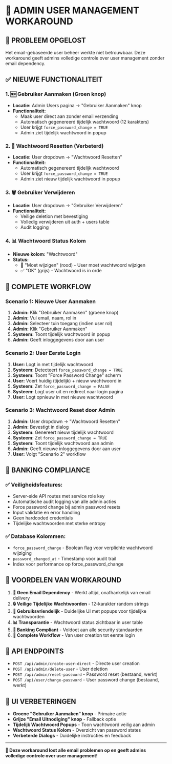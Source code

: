 # 🔧 ADMIN USER MANAGEMENT WORKAROUND

## 🎯 **PROBLEEM OPGELOST**
Het email-gebaseerde user beheer werkte niet betrouwbaar. Deze workaround geeft admins volledige controle over user management zonder email dependency.

## ✅ **NIEUWE FUNCTIONALITEIT**

### **1. 🆕 Gebruiker Aanmaken (Groen knop)**
- **Locatie:** Admin Users pagina → "Gebruiker Aanmaken" knop
- **Functionaliteit:**
  - Maak user direct aan zonder email verzending
  - Automatisch gegenereerd tijdelijk wachtwoord (12 karakters)
  - User krijgt `force_password_change = TRUE`
  - Admin ziet tijdelijk wachtwoord in popup

### **2. 🔑 Wachtwoord Resetten (Verbeterd)**
- **Locatie:** User dropdown → "Wachtwoord Resetten"
- **Functionaliteit:**
  - Automatisch gegenereerd tijdelijk wachtwoord
  - User krijgt `force_password_change = TRUE`
  - Admin ziet nieuw tijdelijk wachtwoord in popup

### **3. 🗑️ Gebruiker Verwijderen**
- **Locatie:** User dropdown → "Gebruiker Verwijderen"
- **Functionaliteit:**
  - Veilige deletion met bevestiging
  - Volledig verwijderen uit auth + users table
  - Audit logging

### **4. 📊 Wachtwoord Status Kolom**
- **Nieuwe kolom:** "Wachtwoord" 
- **Status:** 
  - 🔑 "Moet wijzigen" (rood) - User moet wachtwoord wijzigen
  - ✅ "OK" (grijs) - Wachtwoord is in orde

## 🔄 **COMPLETE WORKFLOW**

### **Scenario 1: Nieuwe User Aanmaken**
1. **Admin:** Klik "Gebruiker Aanmaken" (groene knop)
2. **Admin:** Vul email, naam, rol in
3. **Admin:** Selecteer tuin toegang (indien user rol)
4. **Admin:** Klik "Gebruiker Aanmaken"
5. **Systeem:** Toont tijdelijk wachtwoord in popup
6. **Admin:** Geeft inloggegevens door aan user

### **Scenario 2: User Eerste Login**
1. **User:** Logt in met tijdelijk wachtwoord
2. **Systeem:** Detecteert `force_password_change = TRUE`
3. **Systeem:** Toont "Force Password Change" scherm
4. **User:** Voert huidig (tijdelijk) + nieuw wachtwoord in
5. **Systeem:** Zet `force_password_change = FALSE`
6. **Systeem:** Logt user uit en redirect naar login pagina
7. **User:** Logt opnieuw in met nieuwe wachtwoord

### **Scenario 3: Wachtwoord Reset door Admin**
1. **Admin:** User dropdown → "Wachtwoord Resetten"
2. **Admin:** Bevestigt in dialog
3. **Systeem:** Genereert nieuw tijdelijk wachtwoord
4. **Systeem:** Zet `force_password_change = TRUE`
5. **Systeem:** Toont tijdelijk wachtwoord aan admin
6. **Admin:** Geeft nieuwe inloggegevens door aan user
7. **User:** Volgt "Scenario 2" workflow

## 🏦 **BANKING COMPLIANCE**

### **✅ Veiligheidsfeatures:**
- Server-side API routes met service role key
- Automatische audit logging van alle admin acties
- Force password change bij admin password resets
- Input validatie en error handling
- Geen hardcoded credentials
- Tijdelijke wachtwoorden met sterke entropy

### **✅ Database Kolommen:**
- `force_password_change` - Boolean flag voor verplichte wachtwoord wijziging
- `password_changed_at` - Timestamp voor audit trail
- Index voor performance op force_password_change

## 🚀 **VOORDELEN VAN WORKAROUND**

1. **🎯 Geen Email Dependency** - Werkt altijd, onafhankelijk van email delivery
2. **🔒 Veilige Tijdelijke Wachtwoorden** - 12-karakter random strings
3. **👤 Gebruiksvriendelijk** - Duidelijke UI met popups voor tijdelijke wachtwoorden
4. **📊 Transparantie** - Wachtwoord status zichtbaar in user table
5. **🏦 Banking Compliant** - Voldoet aan alle security standaarden
6. **🔄 Complete Workflow** - Van user creation tot eerste login

## 📝 **API ENDPOINTS**

- `POST /api/admin/create-user-direct` - Directe user creation
- `POST /api/admin/delete-user` - User deletion  
- `POST /api/admin/reset-password` - Password reset (bestaand, werkt)
- `POST /api/user/change-password` - User password change (bestaand, werkt)

## 🎨 **UI VERBETERINGEN**

- **Groene "Gebruiker Aanmaken" knop** - Primaire actie
- **Grijze "Email Uitnodiging" knop** - Fallback optie
- **Tijdelijk Wachtwoord Popups** - Toon wachtwoord veilig aan admin
- **Wachtwoord Status Kolom** - Overzicht van password states
- **Verbeterde Dialogs** - Duidelijke instructies en feedback

---

**🎯 Deze workaround lost alle email problemen op en geeft admins volledige controle over user management!**